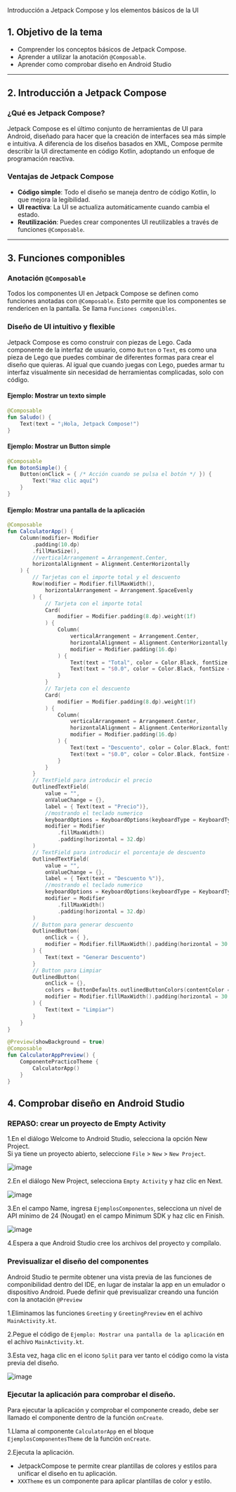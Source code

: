 Introducción a Jetpack Compose y los elementos básicos de la UI

## **1. Objetivo de la tema**
- Comprender los conceptos básicos de Jetpack Compose.
- Aprender a utilizar la anotación `@Composable`.
- Aprender como comprobar diseño en Android Studio

---

## **2. Introducción a Jetpack Compose**

### **¿Qué es Jetpack Compose?**
Jetpack Compose es el último conjunto de herramientas de UI para Android, diseñado para hacer que la creación de interfaces sea más simple e intuitiva. A diferencia de los diseños basados en XML, Compose permite describir la UI directamente en código Kotlin, adoptando un enfoque de programación reactiva.

### **Ventajas de Jetpack Compose**
- **Código simple**: Todo el diseño se maneja dentro de código Kotlin, lo que mejora la legibilidad.
- **UI reactiva**: La UI se actualiza automáticamente cuando cambia el estado.
- **Reutilización**: Puedes crear componentes UI reutilizables a través de funciones `@Composable`.

---

## **3. Funciones componibles**

### **Anotación `@Composable`**
Todos los componentes UI en Jetpack Compose se definen como funciones anotadas con `@Composable`. Esto permite que los componentes se rendericen en la pantalla.
Se llama `Funciones componibles`.

### **Diseño de UI intuitivo y flexible**
Jetpack Compose es como construir con piezas de Lego. Cada componente de la interfaz de usuario, como `Button` o `Text`, es como una pieza de Lego que puedes combinar de diferentes formas para crear el diseño que quieras. Al igual que cuando juegas con Lego, puedes armar tu interfaz visualmente sin necesidad de herramientas complicadas, solo con código.

#### **Ejemplo: Mostrar un texto simple**

```kotlin
@Composable
fun Saludo() {
    Text(text = "¡Hola, Jetpack Compose!")
}
```

#### **Ejemplo: Mostrar un Button simple**

```kotlin
@Composable
fun BotonSimple() {
    Button(onClick = { /* Acción cuando se pulsa el botón */ }) {
        Text("Haz clic aquí")
    }
}
```

#### **Ejemplo: Mostrar una pantalla de la aplicación**

```kotlin
@Composable
fun CalculatorApp() {
    Column(modifier= Modifier
        .padding(10.dp)
        .fillMaxSize(),
        //verticalArrangement = Arrangement.Center,
        horizontalAlignment = Alignment.CenterHorizontally
    ) {
        // Tarjetas con el importe total y el descuento
        Row(modifier = Modifier.fillMaxWidth(),
            horizontalArrangement = Arrangement.SpaceEvenly
        ) {
            // Tarjeta con el importe total
            Card(
                modifier = Modifier.padding(8.dp).weight(1f)
            ) {
                Column(
                    verticalArrangement = Arrangement.Center,
                    horizontalAlignment = Alignment.CenterHorizontally,
                    modifier = Modifier.padding(16.dp)
                ) {
                    Text(text = "Total", color = Color.Black, fontSize = 20.sp)
                    Text(text = "$0.0", color = Color.Black, fontSize = 20.sp)
                }
            }
            // Tarjeta con el descuento
            Card(
                modifier = Modifier.padding(8.dp).weight(1f)
            ) {
                Column(
                    verticalArrangement = Arrangement.Center,
                    horizontalAlignment = Alignment.CenterHorizontally,
                    modifier = Modifier.padding(16.dp)
                ) {
                    Text(text = "Descuento", color = Color.Black, fontSize = 20.sp)
                    Text(text = "$0.0", color = Color.Black, fontSize = 20.sp)
                }
            }
        }
        // TextField para introducir el precio
        OutlinedTextField(
            value = "",
            onValueChange = {},
            label = { Text(text = "Precio")},
            //mostrando el teclado numerico
            keyboardOptions = KeyboardOptions(keyboardType = KeyboardType.Number),
            modifier = Modifier
                .fillMaxWidth()
                .padding(horizontal = 32.dp)
        )
        // TextField para introducir el porcentaje de descuento
        OutlinedTextField(
            value = "",
            onValueChange = {},
            label = { Text(text = "Descuento %")},
            //mostrando el teclado numerico
            keyboardOptions = KeyboardOptions(keyboardType = KeyboardType.Number),
            modifier = Modifier
                .fillMaxWidth()
                .padding(horizontal = 32.dp)
        )
        // Button para generar descuento
        OutlinedButton(
            onClick = { },
            modifier = Modifier.fillMaxWidth().padding(horizontal = 30.dp)
        ) {
            Text(text = "Generar Descuento")
        }
        // Button para Limpiar
        OutlinedButton(
            onClick = {},
            colors = ButtonDefaults.outlinedButtonColors(contentColor = Color.Red),
            modifier = Modifier.fillMaxWidth().padding(horizontal = 30.dp)
        ) {
            Text(text = "Limpiar")
        }
    }
}

@Preview(showBackground = true)
@Composable
fun CalculatorAppPreview() {
    ComponentePracticoTheme {
        CalculatorApp()
    }
}
```
## **4. Comprobar diseño en Android Studio**

### REPASO: crear un proyecto de Empty Activity

1.En el diálogo Welcome to Android Studio, selecciona la opción New Project.<br>
Si ya tiene un proyecto abierto, seleccione `File` > `New` > `New Project`.

![image](https://github.com/user-attachments/assets/4142660e-4d63-45df-900d-9ec329d6b00a)


2.En el diálogo New Project, selecciona `Empty Activity` y haz clic en Next.

![image](https://github.com/user-attachments/assets/65817ddb-f61e-47cb-a011-8e4407d56eb9)

3.En el campo Name, ingresa `EjemplosComponentes`, selecciona un nivel de API mínimo de 24 (Nougat) en el campo Minimum SDK y haz clic en Finish.

![image](https://github.com/user-attachments/assets/cb006886-da5f-4f0f-b06f-4d59d1d8772c)

4.Espera a que Android Studio cree los archivos del proyecto y compílalo.

### Previsualizar el diseño del componentes

Android Studio te permite obtener una vista previa de las funciones de componibilidad dentro del IDE, en lugar de instalar la app en un emulador o dispositivo Android.
Puede definir qué previsualizar creando una función con la anotación `@Preview`

1.Eliminamos las funciones `Greeting` y `GreetingPreview` en el achivo `MainActivity.kt`.

2.Pegue el código de `Ejemplo: Mostrar una pantalla de la aplicación` en el achivo `MainActivity.kt`.

3.Esta vez, haga clic en el icono `Split` para ver tanto el código como la vista previa del diseño.

![image](https://github.com/user-attachments/assets/f94c115f-2695-4f67-9029-4fc06ba8d8ec)

### Ejecutar la aplicación para comprobar el diseño.

Para ejecutar la aplicación y comprobar el componente creado, debe ser llamado el componente dentro de la función `onCreate`.

1.Llama al componente `CalculatorApp` en el bloque `EjemplosComponentesTheme` de la función `onCreate`.

2.Ejecuta la aplicación.

- JetpackCompose te permite crear plantillas de colores y estilos para unificar el diseño en tu aplicación.
- `XXXTheme` es un componente para aplicar plantillas de color y estilo.
